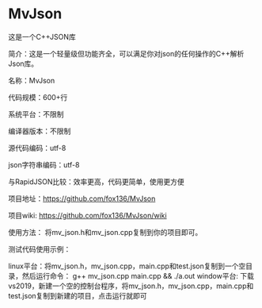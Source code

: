 # MvJson
这是一个C++JSON库

简介：这是一个轻量级但功能齐全，可以满足你对json的任何操作的C++解析Json库。

名称：MvJson

代码规模：600+行

系统平台：不限制

编译器版本：不限制

源代码编码：utf-8

json字符串编码：utf-8

与RapidJSON比较：效率更高，代码更简单，使用更方便

项目地址：https://github.com/fox136/MvJson

项目wiki:  https://github.com/fox136/MvJson/wiki

使用方法：
  将mv_json.h和mv_json.cpp复制到你的项目即可。

测试代码使用示例：

  linux平台：将mv_json.h，mv_json.cpp，main.cpp和test.json复制到一个空目录，然后运行命令：  g++ mv_json.cpp main.cpp && ./a.out
  window平台: 下载vs2019，新建一个空的控制台程序，将mv_json.h，mv_json.cpp，main.cpp和test.json复制到新建的项目，点击运行就即可
